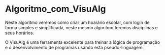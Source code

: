 # Algoritmo_com_VisuAlg
Neste algoritmo veremos como criar um hoarário escolar, com login de forma simples e simplificada, neste mesmo algoritmo teremos disciplinas e seus horários.

O VisuAlg é uma ferramenta excelente para treinar a lógica de programação e o desenvolvimento de programas usando esta pseudo-linguagem.

